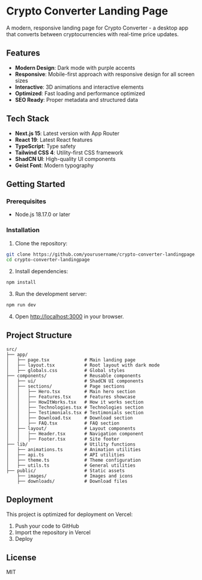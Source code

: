 # Crypto Converter Landing Page

A modern, responsive landing page for Crypto Converter - a desktop app that converts between cryptocurrencies with real-time price updates.

## Features

- **Modern Design**: Dark mode with purple accents
- **Responsive**: Mobile-first approach with responsive design for all screen sizes
- **Interactive**: 3D animations and interactive elements
- **Optimized**: Fast loading and performance optimized
- **SEO Ready**: Proper metadata and structured data

## Tech Stack

- **Next.js 15**: Latest version with App Router
- **React 19**: Latest React features
- **TypeScript**: Type safety
- **Tailwind CSS 4**: Utility-first CSS framework
- **ShadCN UI**: High-quality UI components
- **Geist Font**: Modern typography

## Getting Started

### Prerequisites

- Node.js 18.17.0 or later

### Installation

1. Clone the repository:
```bash
git clone https://github.com/yourusername/crypto-converter-landingpage.git
cd crypto-converter-landingpage
```

2. Install dependencies:
```bash
npm install
```

3. Run the development server:
```bash
npm run dev
```

4. Open [http://localhost:3000](http://localhost:3000) in your browser.

## Project Structure

```
src/
├── app/
│   ├── page.tsx             # Main landing page
│   ├── layout.tsx           # Root layout with dark mode
│   ├── globals.css          # Global styles
├── components/              # Reusable components
│   ├── ui/                  # ShadCN UI components
│   ├── sections/            # Page sections
│   │   ├── Hero.tsx         # Main hero section
│   │   ├── Features.tsx     # Features showcase
│   │   ├── HowItWorks.tsx   # How it works section
│   │   ├── Technologies.tsx # Technologies section
│   │   ├── Testimonials.tsx # Testimonials section
│   │   ├── Download.tsx     # Download section
│   │   ├── FAQ.tsx          # FAQ section
│   ├── layout/              # Layout components
│   │   ├── Header.tsx       # Navigation component
│   │   ├── Footer.tsx       # Site footer
├── lib/                     # Utility functions
│   ├── animations.ts        # Animation utilities
│   ├── api.ts               # API utilities
│   ├── theme.ts             # Theme configuration
│   ├── utils.ts             # General utilities
├── public/                  # Static assets
    ├── images/              # Images and icons
    ├── downloads/           # Download files
```

## Deployment

This project is optimized for deployment on Vercel:

1. Push your code to GitHub
2. Import the repository in Vercel
3. Deploy

## License

MIT
